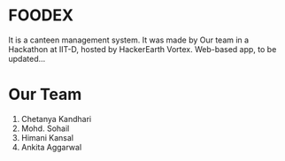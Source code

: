 # FOODEX
It is a canteen management system.
It was made by Our team in a Hackathon at IIT-D, hosted by HackerEarth Vortex.
Web-based app, to be updated...

# Our Team
1. Chetanya Kandhari
2. Mohd. Sohail
3. Himani Kansal
4. Ankita Aggarwal

